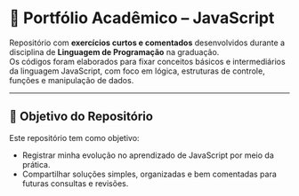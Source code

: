 # 📜 Portfólio Acadêmico – JavaScript

Repositório com **exercícios curtos e comentados** desenvolvidos durante a disciplina de **Linguagem de Programação** na graduação.  
Os códigos foram elaborados para fixar conceitos básicos e intermediários da linguagem JavaScript, com foco em lógica, estruturas de controle, funções e manipulação de dados.

---

## 🎯 Objetivo do Repositório

Este repositório tem como objetivo:

- Registrar minha evolução no aprendizado de JavaScript por meio da prática.  
- Compartilhar soluções simples, organizadas e bem comentadas para futuras consultas e revisões.
